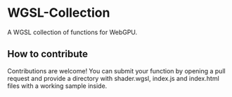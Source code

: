 # WGSL-Collection
A WGSL collection of functions for WebGPU.
## How to contribute
Contributions are welcome! You can submit your function by opening a pull request and provide a directory with shader.wgsl, index.js and index.html files with a working sample inside.
